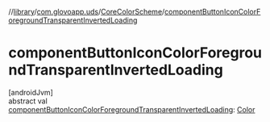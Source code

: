 //[library](../../../index.md)/[com.glovoapp.uds](../index.md)/[CoreColorScheme](index.md)/[componentButtonIconColorForegroundTransparentInvertedLoading](component-button-icon-color-foreground-transparent-inverted-loading.md)

# componentButtonIconColorForegroundTransparentInvertedLoading

[androidJvm]\
abstract val [componentButtonIconColorForegroundTransparentInvertedLoading](component-button-icon-color-foreground-transparent-inverted-loading.md): [Color](https://developer.android.com/reference/kotlin/androidx/compose/ui/graphics/Color.html)
